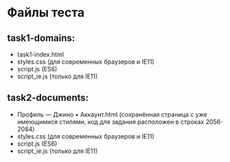 # Файлы теста

## task1-domains:
* task1-index.html
* styles.css (для современных браузеров и IE11)
* script.js (ES6)
* script_ie.js (только для IE11)

## task2-documents:
* Профиль — Джино • Аккаунт.html (сохранённая страница с уже имеющимися стилями, код для задания расположен в строках 2056-2084)
* styles.css (для современных браузеров и IE11)
* script.js (ES6)
* script_ie.js (только для IE11)

